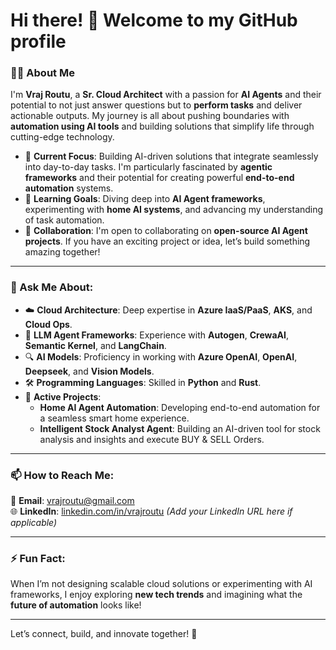 # Hi there! 👋 Welcome to my GitHub profile

### 👨‍💻 About Me

I'm **Vraj Routu**, a **Sr. Cloud Architect** with a passion for **AI Agents** and their potential to not just answer questions but to **perform tasks** and deliver actionable outputs. My journey is all about pushing boundaries with **automation using AI tools** and building solutions that simplify life through cutting-edge technology.

- 🔭 **Current Focus**: Building AI-driven solutions that integrate seamlessly into day-to-day tasks. I'm particularly fascinated by **agentic frameworks** and their potential for creating powerful **end-to-end automation** systems.
- 🌱 **Learning Goals**: Diving deep into **AI Agent frameworks**, experimenting with **home AI systems**, and advancing my understanding of task automation.
- 🤝 **Collaboration**: I'm open to collaborating on **open-source AI Agent projects**. If you have an exciting project or idea, let’s build something amazing together!

---

### 💬 Ask Me About:

- ☁️ **Cloud Architecture**: Deep expertise in **Azure IaaS/PaaS**, **AKS**, and **Cloud Ops**.
- 🤖 **LLM Agent Frameworks**: Experience with **Autogen**, **CrewaAI**, **Semantic Kernel**, and **LangChain**.
- 🔍 **AI Models**: Proficiency in working with **Azure OpenAI**, **OpenAI**, **Deepseek**, and **Vision Models**.
- 🛠️ **Programming Languages**: Skilled in **Python** and **Rust**.
- 🚀 **Active Projects**:
  - **Home AI Agent Automation**: Developing end-to-end automation for a seamless smart home experience.
  - **Intelligent Stock Analyst Agent**: Building an AI-driven tool for stock analysis and insights and execute BUY & SELL Orders.

---

### 📫 How to Reach Me:

📧 **Email**: [vrajroutu@gmail.com](mailto:vrajroutu@gmail.com)  
🌐 **LinkedIn**: [linkedin.com/in/vrajroutu](#) *(Add your LinkedIn URL here if applicable)*

---

### ⚡ Fun Fact:

When I’m not designing scalable cloud solutions or experimenting with AI frameworks, I enjoy exploring **new tech trends** and imagining what the **future of automation** looks like!

---

Let’s connect, build, and innovate together! 🚀
